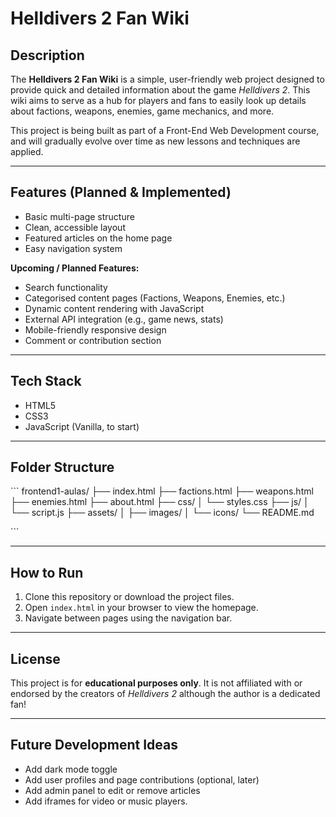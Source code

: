# Helldivers 2 Fan Wiki

## Description
The **Helldivers 2 Fan Wiki** is a simple, user-friendly web project designed to provide quick and detailed information about the game *Helldivers 2*. This wiki aims to serve as a hub for players and fans to easily look up details about factions, weapons, enemies, game mechanics, and more.

This project is being built as part of a Front-End Web Development course, and will gradually evolve over time as new lessons and techniques are applied.

---

## Features (Planned & Implemented)
- Basic multi-page structure  
- Clean, accessible layout  
- Featured articles on the home page  
- Easy navigation system  

**Upcoming / Planned Features:**
- Search functionality
- Categorised content pages (Factions, Weapons, Enemies, etc.)
- Dynamic content rendering with JavaScript
- External API integration (e.g., game news, stats)
- Mobile-friendly responsive design
- Comment or contribution section

---

## Tech Stack
- HTML5
- CSS3
- JavaScript (Vanilla, to start)

---

## Folder Structure

\`\`\`
frontend1-aulas/
├── index.html
├── factions.html
├── weapons.html
├── enemies.html
├── about.html
├── css/
│   └── styles.css
├── js/
│   └── script.js
├── assets/
│   ├── images/
│   └── icons/
└── README.md

\`\`\`

---

## How to Run
1. Clone this repository or download the project files.
2. Open `index.html` in your browser to view the homepage.
3. Navigate between pages using the navigation bar.

---

## License
This project is for **educational purposes only**. It is not affiliated with or endorsed by the creators of *Helldivers 2* although the author is a dedicated fan!

---

## Future Development Ideas
- Add dark mode toggle
- Add user profiles and page contributions (optional, later)
- Add admin panel to edit or remove articles
- Add iframes for video or music players.
